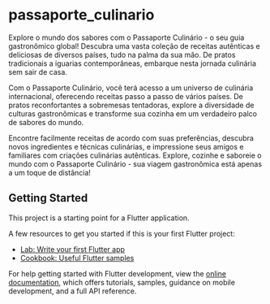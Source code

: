 # passaporte_culinario

Explore o mundo dos sabores com o Passaporte Culinário - o seu guia gastronômico global! Descubra uma vasta coleção de receitas autênticas e deliciosas de diversos países, tudo na palma da sua mão. De pratos tradicionais a iguarias contemporâneas, embarque nesta jornada culinária sem sair de casa.

Com o Passaporte Culinário, você terá acesso a um universo de culinária internacional, oferecendo receitas passo a passo de vários países. De pratos reconfortantes a sobremesas tentadoras, explore a diversidade de culturas gastronômicas e transforme sua cozinha em um verdadeiro palco de sabores do mundo.

Encontre facilmente receitas de acordo com suas preferências, descubra novos ingredientes e técnicas culinárias, e impressione seus amigos e familiares com criações culinárias autênticas. Explore, cozinhe e saboreie o mundo com o Passaporte Culinário - sua viagem gastronômica está apenas a um toque de distância!

## Getting Started

This project is a starting point for a Flutter application.

A few resources to get you started if this is your first Flutter project:

- [Lab: Write your first Flutter app](https://docs.flutter.dev/get-started/codelab)
- [Cookbook: Useful Flutter samples](https://docs.flutter.dev/cookbook)

For help getting started with Flutter development, view the
[online documentation](https://docs.flutter.dev/), which offers tutorials,
samples, guidance on mobile development, and a full API reference.
